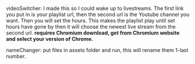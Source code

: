 



videoSwitcher:
I made this so I could wake up to livestreams. The first link you put in is your playlist url, then the second url is the Youtube channel you want. Then you will set the hours. This makes the playlist play until set 
hours have gone by then it will choose the newest live stream from the second url. 
**requires Chromium download, get from Chromium website and select your version of Chrome.**


nameChanger:
put files in assets folder and run, this will rename them 1-last number. 
